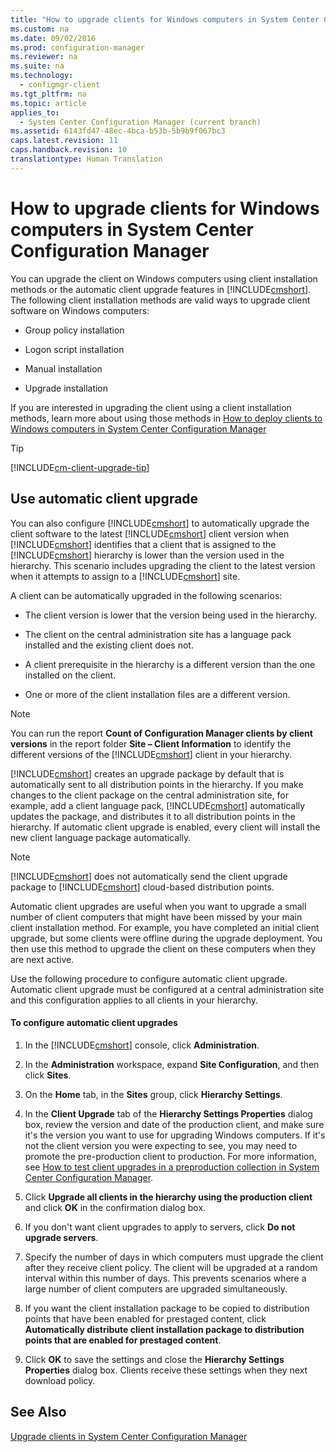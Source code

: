 ```yaml
---
title: "How to upgrade clients for Windows computers in System Center Configuration Manager"
ms.custom: na
ms.date: 09/02/2016
ms.prod: configuration-manager
ms.reviewer: na
ms.suite: na
ms.technology: 
  - configmgr-client
ms.tgt_pltfrm: na
ms.topic: article
applies_to: 
  - System Center Configuration Manager (current branch)
ms.assetid: 6143fd47-48ec-4bca-b53b-5b9b9f067bc3
caps.latest.revision: 11
caps.handback.revision: 10
translationtype: Human Translation
---
```

# How to upgrade clients for Windows computers in System Center Configuration Manager
You can upgrade the client on Windows computers using client installation methods or the automatic client upgrade features in [!INCLUDE[cmshort](../LocTest/includes/cmshort_md.md)]. The following client installation methods are valid ways to upgrade client software on Windows computers:  
  
-   Group policy installation  
  
-   Logon script installation  
  
-   Manual installation  
  
-   Upgrade installation  
  
 If you are interested in upgrading the client using a client installation methods, learn more about using those methods in [How to deploy clients to Windows computers in System Center Configuration Manager](../LocTest/How-to-deploy-clients-to-Windows-computers-in-System-Center-Configuration-Manager.md)  
  
> [!TIP]  
>  [!INCLUDE[cm-client-upgrade-tip](../LocTest/includes/cm-client-upgrade-tip_md.md)]  
  
## Use automatic client upgrade  
 You can also configure [!INCLUDE[cmshort](../LocTest/includes/cmshort_md.md)] to automatically upgrade the client software to the latest [!INCLUDE[cmshort](../LocTest/includes/cmshort_md.md)] client version when [!INCLUDE[cmshort](../LocTest/includes/cmshort_md.md)] identifies that a client that is assigned to the [!INCLUDE[cmshort](../LocTest/includes/cmshort_md.md)] hierarchy is lower than the version used in the hierarchy. This scenario includes upgrading the client to the latest version when it attempts to assign to a [!INCLUDE[cmshort](../LocTest/includes/cmshort_md.md)] site.  
  
 A client can be automatically upgraded in the following scenarios:  
  
-   The client version is lower that the version being used in the hierarchy.  
  
-   The client on the central administration site has a language pack installed and the existing client does not.  
  
-   A client prerequisite in the hierarchy is a different version than the one installed on the client.  
  
-   One or more of the client installation files are a different version.  
  
> [!NOTE]  
>  You can run the report **Count of Configuration Manager clients by client versions** in the report folder **Site – Client Information** to identify the different versions of the [!INCLUDE[cmshort](../LocTest/includes/cmshort_md.md)] client in your hierarchy.  
  
 [!INCLUDE[cmshort](../LocTest/includes/cmshort_md.md)] creates an upgrade package by default that is automatically sent to all distribution points in the hierarchy. If you make changes to the client package on the central administration site, for example, add a client language pack, [!INCLUDE[cmshort](../LocTest/includes/cmshort_md.md)] automatically updates the package, and distributes it to all distribution points in the hierarchy. If automatic client upgrade is enabled, every client will install the new client language package automatically.  
  
> [!NOTE]  
>  [!INCLUDE[cmshort](../LocTest/includes/cmshort_md.md)] does not automatically send the client upgrade package to [!INCLUDE[cmshort](../LocTest/includes/cmshort_md.md)] cloud-based distribution points.  
  
 Automatic client upgrades are useful when you want to upgrade a small number of client computers that might have been missed by your main client installation method. For example, you have completed an initial client upgrade, but some clients were offline during the upgrade deployment. You then use this method to upgrade the client on these computers when they are next active.  
  
 Use the following procedure to configure automatic client upgrade. Automatic client upgrade must be configured at a central administration site and this configuration applies to all clients in your hierarchy.  
  
#### To configure automatic client upgrades  
  
1.  In the [!INCLUDE[cmshort](../LocTest/includes/cmshort_md.md)] console, click **Administration**.  
  
2.  In the **Administration** workspace, expand **Site Configuration**, and then click **Sites**.  
  
3.  On the **Home** tab, in the **Sites** group, click **Hierarchy Settings**.  
  
4.  In the **Client Upgrade** tab of the **Hierarchy Settings Properties** dialog box, review the version and date of the production client, and make sure it's the version you want to use for upgrading Windows computers.  If it's not the client version you were expecting to see, you may need to promote the pre-production client to production. For more information, see [How to test client upgrades in a preproduction collection in System Center Configuration Manager](../LocTest/How-to-test-client-upgrades-in-a-preproduction-collection-in-System-Center-Configuration-Manager.md).  
  
5.  Click **Upgrade all clients in the hierarchy using the production client** and click **OK** in the confirmation dialog box.  
  
6.  If you don't want client upgrades to apply to servers, click **Do not upgrade servers**.  
  
7.  Specify the number of days in which computers must upgrade the client after they receive client policy. The client will be upgraded at a random interval within this number of days. This prevents scenarios where a large number of client computers are upgraded simultaneously.  
  
8.  If you want the client installation package to be copied to distribution points that have been enabled for prestaged content, click **Automatically distribute client installation package to distribution points that are enabled for prestaged content**.  
  
9. Click **OK** to save the settings and close the **Hierarchy Settings Properties** dialog box. Clients receive these settings when they next download policy.  
  
## See Also  
 [Upgrade clients in System Center Configuration Manager](../LocTest/Upgrade-clients-in-System-Center-Configuration-Manager.md)